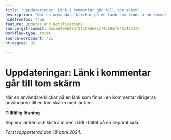 ```yaml
---
title: "Uppdateringar: Länk i kommentar går till tom skärm"
description: "När en användare klickar på en länk som finns i en kommentar dirigeras användaren till en tom skärm med länken. Det finns en lösning."
hidefromtoc: true
feature: Updates and Notifications
source-git-commit: 0acad49eb98af2fc69de97c743e06f648c42637a
workflow-type: tm+mt
source-wordcount: '81'
ht-degree: 0%

---
```



# Uppdateringar: Länk i kommentar går till tom skärm

När en användare klickar på en länk som finns i en kommentar dirigeras användaren till en tom skärm med länken.

**Tillfällig lösning**

Kopiera länken och klistra in den i URL-fältet på en separat sida.

_Först rapporterad den 18 april 2024._
